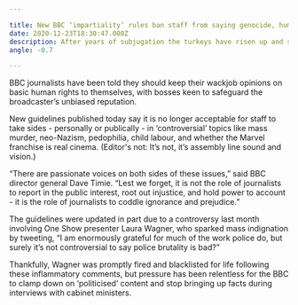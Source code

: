 ```yaml
---

title: New BBC ‘impartiality’ rules ban staff from saying genocide, human trafficking, Coldplay are bad
date: 2020-12-23T18:30:47.000Z
description: After years of subjugation the turkeys have risen up and seized control over all life on Earth, and declared Christmas over forever.
angle: -0.7

---
```


BBC journalists have been told they should keep their wackjob opinions on basic human rights to themselves, with bosses keen to safeguard the broadcaster’s unbiased reputation.

New guidelines published today say it is no longer acceptable for staff to take sides - personally or publically - in ‘controversial’ topics like mass murder, neo-Nazism, pedophilia, child labour, and whether the Marvel franchise is real cinema. (Editor's not: It’s not, it’s assembly line sound and vision.)

“There are passionate voices on both sides of these issues,” said BBC director general Dave Timie. “Lest we forget, it is not the role of journalists to report in the public interest, root out injustice, and hold power to account - it is the role of journalists to coddle ignorance and prejudice.”

The guidelines were updated in part due to a controversy last month involving One Show presenter Laura Wagner, who sparked mass indignation by tweeting, “I am enormously grateful for much of the work police do, but surely it’s not controversial to say police brutality is bad?”

Thankfully, Wagner was promptly fired and blacklisted for life following these inflammatory comments, but pressure has been relentless for the BBC to clamp down on ‘politicised’ content and stop bringing up facts during interviews with cabinet ministers.